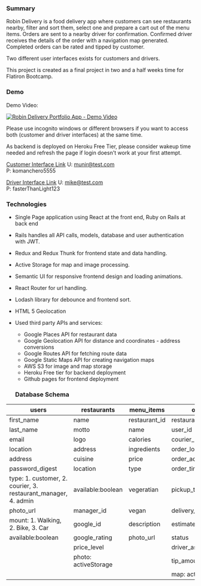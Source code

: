 ### Summary
Robin Delivery is a food delivery app where customers can see restaurants nearby, filter and sort them, select one and prepare a cart out of the menu items. Orders are sent to a nearby driver for confirmation. Confirmed driver receives the details of the order with a navigation map generated. Completed orders can be rated and tipped by customer.

Two different user interfaces exists for customers and drivers.

This project is created as a final project in two and a half weeks time for Flatiron Bootcamp. 
### Demo
Demo Video:

[![Robin Delivery Portfolio App - Demo Video](https://img.youtube.com/vi/B0k1m7zLxnc/0.jpg)](https://www.youtube.com/watch?v=B0k1m7zLxnc)

Please use incognito windows or different browsers if you want to access both (customer and driver interfaces) at the same time. 

As backend is deployed on Heroku Free Tier, please consider wakeup time needed and refresh the page if login doesn't work at your first attempt.

[Customer Interface Link](https://munirkizilcali.com/robin-delivery/) 
U: munir@test.com  
P: komanchero5555

[Driver Interface Link](https://munirkizilcali.com/robin-delivery/driver)
U: mike@test.com  
P: fasterThanLight123
### Technologies
- Single Page application using React at the front end, Ruby on Rails at back end
- Rails handles all API calls, models, database and user authentication with JWT.
- Redux and Redux Thunk for frontend state and data handling.
- Active Storage for map and image processing.
- Semantic UI for responsive frontend design and loading animations.
- React Router for url handling.
- Lodash library for debounce and frontend sort.
- HTML 5 Geolocation
- Used third party APIs and services:
	- Google Places API for restaurant data
	- Google Geolocation API for distance and coordinates - address conversions
	- Google Routes API for fetching route data
	- Google Static Maps API for creating navigation maps
	- AWS S3 for image and map storage
	- Heroku Free tier for backend deployment
	- Github pages for frontend deployment
	
	### Database Schema
	
| users | restaurants | menu_items | orders | meals | reviews |
|-------|-------------|------------|--------|-------|---------|
| first_name | name | restaurant_id | restaurant_id | order_id | order_id |
| last_name | motto | name | user_id | menu_item_id | restaurant_rating |
| email | logo | calories | courier_id | price | restaurant_review |
| location | address | ingredients | order_location | number |  delivery_rating |
| address | cuisine | price | order_address | | delivery_review |
| password_digest | location | type | order_time | |  |
| type: 1. customer, 2. courier, 3. restaurant_manager, 4. admin | available:boolean | vegeratian | pickup_time | | |
| photo_url | manager_id | vegan | delivery_time | |  |
| mount: 1. Walking, 2. Bike, 3. Car | google_id | description | estimated_duration | | |
| available:boolean | google_rating | photo_url | status | | |
| | price_level | | driver_assigned_time | | |
| | photo: activeStorage | | tip_amount | | |
| | | | map: activeStorage | | |


